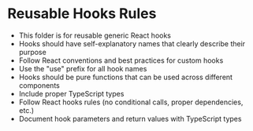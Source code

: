 # Reusable Hooks Rules

- This folder is for reusable generic React hooks
- Hooks should have self-explanatory names that clearly describe their purpose
- Follow React conventions and best practices for custom hooks
- Use the "use" prefix for all hook names
- Hooks should be pure functions that can be used across different components
- Include proper TypeScript types
- Follow React hooks rules (no conditional calls, proper dependencies, etc.)
- Document hook parameters and return values with TypeScript types
